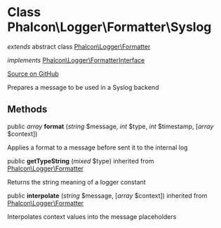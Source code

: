 # Class **Phalcon\\Logger\\Formatter\\Syslog**

*extends* abstract class [Phalcon\Logger\Formatter](/en/3.2/api/Phalcon_Logger_Formatter)

*implements* [Phalcon\Logger\FormatterInterface](/en/3.2/api/Phalcon_Logger_FormatterInterface)

<a href="https://github.com/phalcon/cphalcon/blob/master/phalcon/logger/formatter/syslog.zep" class="btn btn-default btn-sm">Source on GitHub</a>

Prepares a message to be used in a Syslog backend

## Methods

public *array* **format** (*string* $message, *int* $type, *int* $timestamp, [*array* $context])

Applies a format to a message before sent it to the internal log

public **getTypeString** (*mixed* $type) inherited from [Phalcon\Logger\Formatter](/en/3.2/api/Phalcon_Logger_Formatter)

Returns the string meaning of a logger constant

public **interpolate** (*string* $message, [*array* $context]) inherited from [Phalcon\Logger\Formatter](/en/3.2/api/Phalcon_Logger_Formatter)

Interpolates context values into the message placeholders